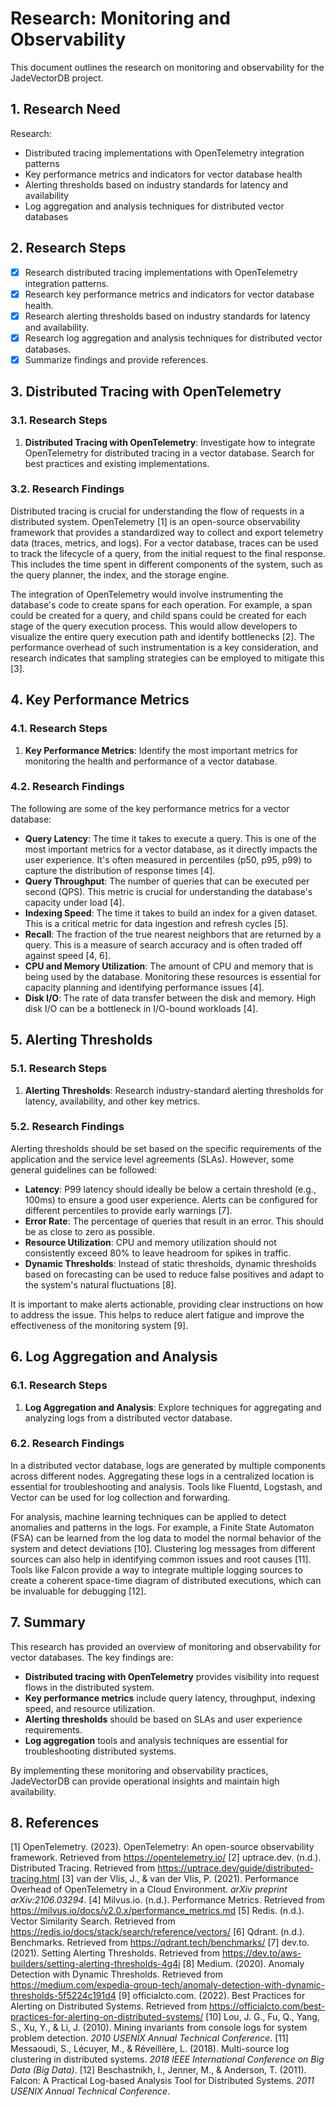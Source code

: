 # Research: Monitoring and Observability

This document outlines the research on monitoring and observability for the JadeVectorDB project.

## 1. Research Need

Research:
- Distributed tracing implementations with OpenTelemetry integration patterns
- Key performance metrics and indicators for vector database health
- Alerting thresholds based on industry standards for latency and availability
- Log aggregation and analysis techniques for distributed vector databases

## 2. Research Steps

- [x] Research distributed tracing implementations with OpenTelemetry integration patterns.
- [x] Research key performance metrics and indicators for vector database health.
- [x] Research alerting thresholds based on industry standards for latency and availability.
- [x] Research log aggregation and analysis techniques for distributed vector databases.
- [x] Summarize findings and provide references.

## 3. Distributed Tracing with OpenTelemetry

### 3.1. Research Steps
1.  **Distributed Tracing with OpenTelemetry**: Investigate how to integrate OpenTelemetry for distributed tracing in a vector database. Search for best practices and existing implementations.

### 3.2. Research Findings

Distributed tracing is crucial for understanding the flow of requests in a distributed system. OpenTelemetry [1] is an open-source observability framework that provides a standardized way to collect and export telemetry data (traces, metrics, and logs). For a vector database, traces can be used to track the lifecycle of a query, from the initial request to the final response. This includes the time spent in different components of the system, such as the query planner, the index, and the storage engine.

The integration of OpenTelemetry would involve instrumenting the database's code to create spans for each operation. For example, a span could be created for a query, and child spans could be created for each stage of the query execution process. This would allow developers to visualize the entire query execution path and identify bottlenecks [2]. The performance overhead of such instrumentation is a key consideration, and research indicates that sampling strategies can be employed to mitigate this [3].

## 4. Key Performance Metrics

### 4.1. Research Steps
1.  **Key Performance Metrics**: Identify the most important metrics for monitoring the health and performance of a vector database.

### 4.2. Research Findings

The following are some of the key performance metrics for a vector database:

*   **Query Latency**: The time it takes to execute a query. This is one of the most important metrics for a vector database, as it directly impacts the user experience. It's often measured in percentiles (p50, p95, p99) to capture the distribution of response times [4].
*   **Query Throughput**: The number of queries that can be executed per second (QPS). This metric is crucial for understanding the database's capacity under load [4].
*   **Indexing Speed**: The time it takes to build an index for a given dataset. This is a critical metric for data ingestion and refresh cycles [5].
*   **Recall**: The fraction of the true nearest neighbors that are returned by a query. This is a measure of search accuracy and is often traded off against speed [4, 6].
*   **CPU and Memory Utilization**: The amount of CPU and memory that is being used by the database. Monitoring these resources is essential for capacity planning and identifying performance issues [4].
*   **Disk I/O**: The rate of data transfer between the disk and memory. High disk I/O can be a bottleneck in I/O-bound workloads [4].

## 5. Alerting Thresholds

### 5.1. Research Steps
1.  **Alerting Thresholds**: Research industry-standard alerting thresholds for latency, availability, and other key metrics.

### 5.2. Research Findings

Alerting thresholds should be set based on the specific requirements of the application and the service level agreements (SLAs). However, some general guidelines can be followed:

*   **Latency**: P99 latency should ideally be below a certain threshold (e.g., 100ms) to ensure a good user experience. Alerts can be configured for different percentiles to provide early warnings [7].
*   **Error Rate**: The percentage of queries that result in an error. This should be as close to zero as possible.
*   **Resource Utilization**: CPU and memory utilization should not consistently exceed 80% to leave headroom for spikes in traffic.
*   **Dynamic Thresholds**: Instead of static thresholds, dynamic thresholds based on forecasting can be used to reduce false positives and adapt to the system's natural fluctuations [8].

It is important to make alerts actionable, providing clear instructions on how to address the issue. This helps to reduce alert fatigue and improve the effectiveness of the monitoring system [9].

## 6. Log Aggregation and Analysis

### 6.1. Research Steps
1.  **Log Aggregation and Analysis**: Explore techniques for aggregating and analyzing logs from a distributed vector database.

### 6.2. Research Findings

In a distributed vector database, logs are generated by multiple components across different nodes. Aggregating these logs in a centralized location is essential for troubleshooting and analysis. Tools like Fluentd, Logstash, and Vector can be used for log collection and forwarding.

For analysis, machine learning techniques can be applied to detect anomalies and patterns in the logs. For example, a Finite State Automaton (FSA) can be learned from the log data to model the normal behavior of the system and detect deviations [10]. Clustering log messages from different sources can also help in identifying common issues and root causes [11]. Tools like Falcon provide a way to integrate multiple logging sources to create a coherent space-time diagram of distributed executions, which can be invaluable for debugging [12].

## 7. Summary

This research has provided an overview of monitoring and observability for vector databases. The key findings are:

*   **Distributed tracing with OpenTelemetry** provides visibility into request flows in the distributed system.
*   **Key performance metrics** include query latency, throughput, indexing speed, and resource utilization.
*   **Alerting thresholds** should be based on SLAs and user experience requirements.
*   **Log aggregation** tools and analysis techniques are essential for troubleshooting distributed systems.

By implementing these monitoring and observability practices, JadeVectorDB can provide operational insights and maintain high availability.

## 8. References

[1] OpenTelemetry. (2023). OpenTelemetry: An open-source observability framework. Retrieved from https://opentelemetry.io/
[2] uptrace.dev. (n.d.). Distributed Tracing. Retrieved from https://uptrace.dev/guide/distributed-tracing.html
[3] van der Vlis, J., & van der Vlis, P. (2021). Performance Overhead of OpenTelemetry in a Cloud Environment. *arXiv preprint arXiv:2106.03294*.
[4] Milvus.io. (n.d.). Performance Metrics. Retrieved from https://milvus.io/docs/v2.0.x/performance_metrics.md
[5] Redis. (n.d.). Vector Similarity Search. Retrieved from https://redis.io/docs/stack/search/reference/vectors/
[6] Qdrant. (n.d.). Benchmarks. Retrieved from https://qdrant.tech/benchmarks/
[7] dev.to. (2021). Setting Alerting Thresholds. Retrieved from https://dev.to/aws-builders/setting-alerting-thresholds-4g4i
[8] Medium. (2020). Anomaly Detection with Dynamic Thresholds. Retrieved from https://medium.com/expedia-group-tech/anomaly-detection-with-dynamic-thresholds-5f5224c191d4
[9] officialcto.com. (2022). Best Practices for Alerting on Distributed Systems. Retrieved from https://officialcto.com/best-practices-for-alerting-on-distributed-systems/
[10] Lou, J. G., Fu, Q., Yang, S., Xu, Y., & Li, J. (2010). Mining invariants from console logs for system problem detection. *2010 USENIX Annual Technical Conference*.
[11] Messaoudi, S., Lécuyer, M., & Réveillère, L. (2018). Multi-source log clustering in distributed systems. *2018 IEEE International Conference on Big Data (Big Data)*.
[12] Beschastnikh, I., Jenner, M., & Anderson, T. (2011). Falcon: A Practical Log-based Analysis Tool for Distributed Systems. *2011 USENIX Annual Technical Conference*.